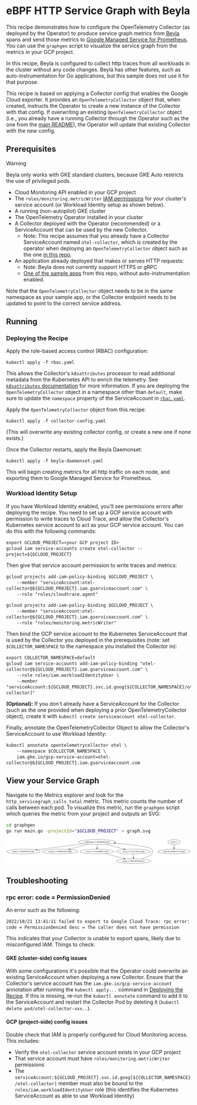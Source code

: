 # eBPF HTTP Service Graph with Beyla

This recipe demonstrates how to configure the OpenTelemetry Collector (as deployed by the
Operator) to produce service graph metrics from [Beyla](https://github.com/grafana/beyla) spans
and send those metrics to [Google Managed Service for
Prometheus](https://cloud.google.com/stackdriver/docs/managed-prometheus). You can use the
`graphgen` script to visualize the service graph from the metrics in your GCP project.

In this recipe, Beyla is configured to collect http traces from all
workloads in the cluster without any code changes. Beyla has other features,
such as auto-instrumentation for Go applications, but this sample does not use
it for that purpose.

This recipe is based on applying a Collector config that enables the Google Cloud exporter.
It provides an `OpenTelemetryCollector` object that, when created, instructs the Operator to
create a new instance of the Collector with that config. If overwriting an existing `OpenTelemetryCollector`
object (i.e., you already have a running Collector through the Operator such as the one from the
[main README](../../README.md#starting-the-collector)), the Operator will update that existing
Collector with the new config.

## Prerequisites

> [!WARNING]  
> Beyla only works with GKE standard clusters, because GKE Auto restricts the use of privileged pods.

* Cloud Monitoring API enabled in your GCP project
* The `roles/monitoring.metricWriter`
  [IAM permissions](https://cloud.google.com/trace/docs/iam#roles) for your cluster's service
  account (or Workload Identity setup as shown below).
* A running (non-autopilot) GKE cluster
* The OpenTelemetry Operator installed in your cluster
* A Collector deployed with the Operator (recommended) or a ServiceAccount that can be used by the new Collector.
  * Note: This recipe assumes that you already have a Collector ServiceAccount named `otel-collector`,
    which is created by the operator when deploying an `OpenTelemetryCollector` object such as the
    one [in this repo](../../collector-config.yaml).
* An application already deployed that makes or serves HTTP requests:
  * Note: Beyla does not currently support HTTPS or gRPC
  * [One of the sample apps](../../sample-apps) from this repo, without auto-instrumentation enabled.

Note that the `OpenTelemetryCollector` object needs to be in the same namespace as your sample
app, or the Collector endpoint needs to be updated to point to the correct service address.

## Running

### Deploying the Recipe

Apply the role-based access control (RBAC) configuration:

```
kubectl apply -f rbac.yaml
```

This allows the Collector's `k8sattributes` processor to read additional metadata from the
Kubernetes API to enrich the telemetry. See [`k8sattributes`
documentation](https://github.com/open-telemetry/opentelemetry-collector-contrib/blob/v0.90.0/processor/k8sattributesprocessor/README.md#role-based-access-control)
for more information. If you are deploying the `OpenTelemetryCollector` object in a namespace
other than `default`, make sure to update the `namespace` property of the ServiceAccount in
[`rbac.yaml`](rbac.yaml#L38).

Apply the `OpenTelemetryCollector` object from this recipe:

```
kubectl apply -f collector-config.yaml
```

(This will overwrite any existing collector config, or create a new one if none exists.)

Once the Collector restarts, apply the Beyla Daemonset:

```
kubectl apply -f beyla-daemonset.yaml
```

This will begin creating metrics for all http traffic on each node, and exporting them to
Google Managed Service for Prometheus.

### Workload Identity Setup

If you have Workload Identity enabled, you'll see permissions errors after deploying the recipe.
You need to set up a GCP service account with permission to write traces to Cloud Trace, and allow
the Collector's Kubernetes service account to act as your GCP service account. You can do this with
the following commands:

```
export GCLOUD_PROJECT=<your GCP project ID>
gcloud iam service-accounts create otel-collector --project=${GCLOUD_PROJECT}
```

Then give that service account permission to write traces and metrics:

```
gcloud projects add-iam-policy-binding $GCLOUD_PROJECT \
    --member "serviceAccount:otel-collector@${GCLOUD_PROJECT}.iam.gserviceaccount.com" \
    --role "roles/cloudtrace.agent"
```

```
gcloud projects add-iam-policy-binding $GCLOUD_PROJECT \
    --member "serviceAccount:otel-collector@${GCLOUD_PROJECT}.iam.gserviceaccount.com" \
    --role "roles/monitoring.metricWriter"
```

Then bind the GCP service account to the Kubernetes ServiceAccount that is used by the Collector
you deployed in the prerequisites (note: set `$COLLECTOR_NAMESPACE` to the namespace you installed
the Collector in):

```
export COLLECTOR_NAMESPACE=default
gcloud iam service-accounts add-iam-policy-binding "otel-collector@${GCLOUD_PROJECT}.iam.gserviceaccount.com" \
    --role roles/iam.workloadIdentityUser \
    --member "serviceAccount:${GCLOUD_PROJECT}.svc.id.goog[${COLLECTOR_NAMESPACE}/otel-collector]"
```

**(Optional):** If you don't already have a ServiceAccount for the Collector (such as the one provided
when deploying a prior OpenTelemetryCollector object), create it with `kubectl create serviceaccount otel-collector`.

Finally, annotate the OpenTelemetryCollector Object to allow the Collector's ServiceAccount to use Workload Identity:

```
kubectl annotate opentelemetrycollector otel \
    --namespace $COLLECTOR_NAMESPACE \
    iam.gke.io/gcp-service-account=otel-collector@${GCLOUD_PROJECT}.iam.gserviceaccount.com
```

## View your Service Graph

Navigate to the Metrics explorer and look for the `http_servicegraph_calls_total` metric. This
metric counts the number of calls between each pod. To visualize this metric, run the
`graphgen` script which queries the metric from your project and outputs an SVG:

```sh
cd graphgen
go run main.go -projectId="$GCLOUD_PROJECT" > graph.svg
```

![sample graphgen output](./graphgen/out.svg)

## Troubleshooting

### rpc error: code = PermissionDenied

An error such as the following:

```
2022/10/21 13:41:11 failed to export to Google Cloud Trace: rpc error: code = PermissionDenied desc = The caller does not have permission
```

This indicates that your Collector is unable to export spans, likely due to misconfigured IAM. Things to check:

#### GKE (cluster-side) config issues

With some configurations it's possible that the Operator could overwrite an existing ServiceAccount when deploying
a new Collector. Ensure that the Collector's service account has the `iam.gke.io/gcp-service-account` annotation after
running the `kubectl apply...` command in [Deploying the Recipe](#deploying-the-recipe). If this is missing, re-run the
`kubectl annotate` command to add it to the ServiceAccount and restart the Collector Pod by deleting it (`kubectl delete pod/otel-collector-xxx..`).

#### GCP (project-side) config issues

Double check that IAM is properly configured for Cloud Monitoring access. This includes:

* Verify the `otel-collector` service account exists in your GCP project
* That service account must have `roles/monitoring.metricWriter` permissions
* The `serviceAccount:${GCLOUD_PROJECT}.svc.id.goog[${COLLECTOR_NAMESPACE}/otel-collector]` member must also be bound
  to the `roles/iam.workloadIdentityUser` role (this identifies the Kubernetes ServiceAccount as able to use Workload Identity)
